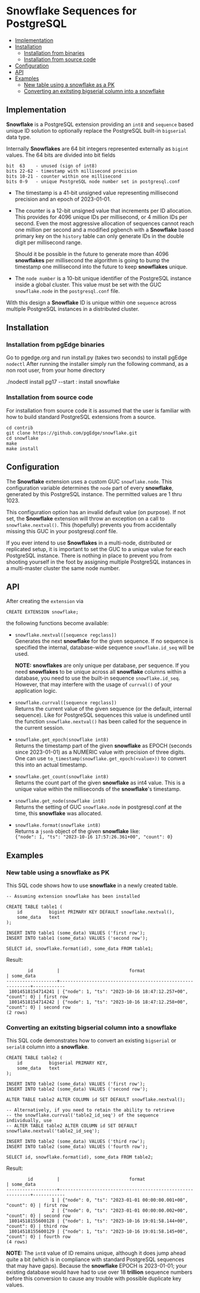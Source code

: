 # Snowflake Sequences for PostgreSQL

* [Implementation](#implementation)
* [Installation](#installation)
  * [Installation from binaries](#installation-from-pgedge-binaries)
  * [Installation from source code](#installation-from-source-code)
* [Configuration](#configuration)
* [API](#api)
* [Examples](#examples)
  * [New table using a snowflake as a PK](#new-table-using-a-snowflake-as-pk)
  * [Converting an exitsting bigserial column into a snowflake](#converting-an-existing-bigserial-column-into-a-snowflake)

## Implementation

**Snowflake** is a PostgreSQL extension providing an `int8`
and `sequence` based unique ID solution to optionally replace 
the PostgreSQL built-in `bigserial` data type.

Internally **Snowflakes** are 64 bit integers represented externally as `bigint` values. The 64 bits are divided into bit fields

```
bit  63    - unused (sign of int8)
bits 22-62 - timestamp with millisecond precision
bits 10-21 - counter within one millisecond
bits 0-9   - unique PostgreSQL node number set in postgresql.conf
```

* The timestamp is a 41-bit unsigned value representing millisecond
  precision and an epoch of 2023-01-01.

* The counter is a 12-bit unsigned value that increments per ID allocation.
  This provides for 4096 unique IDs per millisecond, or 4 million IDs per
  second. Even the most aggressive allocation of sequences cannot reach
  one million per second and a modified pgbench with a **Snowflake** based
  primary key on the `history` table can only generate IDs in the double
  digit per millisecond range.

  Should it be possible in the future to generate more than 4096
  **snowflakes** per millisecond the algorithm is going to bump the
  timestamp one millisecond into the future to keep **snowflakes**
  unique.

* The `node number` is a 10-bit unique identifier of the PostgreSQL
  instance inside a global cluster. This value must be set with the
  GUC `snowflake.node` in the `postgresql.conf` file.

With this design a **Snowflake** ID is unique within one `sequence`
across multiple PostgreSQL instances in a distributed cluster.

## Installation

### Installation from pgEdge binaries

Go to pgedge.org and run install.py (takes two seconds) to install pgEdge `nodectl`
After running the installer simply run the following command, as a non root user, from your home directory

./nodectl install pg17 --start : install snowflake

### Installation from source code

For installation from source code it is assumed that the user is
familiar with how to build standard PostgreSQL extensions from a
source.

```
cd contrib
git clone https://github.com/pgEdge/snowflake.git
cd snowflake
make
make install
```

## Configuration

The **Snowflake** extension uses a custom GUC `snowflake.node`.
This configuration variable determines the `node` part of every
**snowflake**, generated by this PostgreSQL instance. The
permitted values are 1 thru 1023.

This configuration option has an invalid default value (on purpose).
If not set, the **Snowflake** extension will throw an exception on
a call to `snowflake.nextval()`.  This (hopefully) prevents you from
accidentally missing this GUC in your postgresql.conf file.

If you ever intend to use **Snowflakes** in a multi-node, distributed
or replicated setup, it is important to set the GUC to a unique value
for each PostgreSQL instance. There is nothing
in place to prevent you from shooting yourself in the foot by
assigning multiple PostgreSQL instances in a multi-master cluster
the same node number.

## API

After creating the `extension` via
```
CREATE EXTENSION snowflake;
```
the following functions become available:

* `snowflake.nextval([sequence regclass])`  
  Generates the next **snowflake** for the given sequence. If no
  sequence is specified the internal, database-wide sequence
  `snowflake.id_seq` will be used.

  **NOTE:** **snowflakes** are only unique per database, per sequence.
  If you need **snowflakes** to be unique across all **snowflake**
  columns within a database, you need to use the built-in sequence
  `snowflake.id_seq`. However, that may interfere with the usage
  of `currval()` of your application logic.

* `snowflake.currval([sequence regclass])`  
  Returns the current value of the given sequence (or the default, internal
  sequence). Like for PostgreSQL sequences this value is undefined until
  the function `snowflake.nextval()` has been called for the sequence in
  the current session.

* `snowflake.get_epoch(snowflake int8)`  
   Returns the timestamp part of the given **snowflake** as EPOCH
   (seconds since 2023-01-01) as a NUMERIC value with precision of
   three digits. One can use `to_timestamp(snowflake.get_epoch(<value>))`
   to convert this into an actual timestamp.

* `snowflake.get_count(snowflake int8)`  
  Returns the count part of the given **snowflake** as int4 value.
  This is a unique value within the milliseconds of the **snowflake**'s
  timestamp.

* `snowflake.get_node(snowflake int8)`  
  Returns the setting of GUC `snowflake.node` in postgresql.conf at
  the time, this **snowflake** was allocated.

* `snowflake.format(snowflake int8)`  
  Returns a `jsonb` object of the given **snowflake** like:  
  `{"node": 1, "ts": "2023-10-16 17:57:26.361+00", "count": 0}`

## Examples

### New table using a **snowflake** as PK
This SQL code shows how to use **snowflake** in a newly created table.
```
-- Assuming extension snowflake has been installed

CREATE TABLE table1 (
    id          bigint PRIMARY KEY DEFAULT snowflake.nextval(),
    some_data   text
);

INSERT INTO table1 (some_data) VALUES ('first row');
INSERT INTO table1 (some_data) VALUES ('second row');

SELECT id, snowflake.format(id), some_data FROM table1;
```
Result:
```
        id         |                          format                           | some_data
-------------------+-----------------------------------------------------------+------------
 18014518154714241 | {"node": 1, "ts": "2023-10-16 18:47:12.257+00", "count": 0} | first row
 18014518154714242 | {"node": 1, "ts": "2023-10-16 18:47:12.258+00", "count": 0} | second row
(2 rows)
```

### Converting an exitsting bigserial column into a snowflake
This SQL code demonstrates how to convert an existing `bigserial` or
`serial8` column into a **snowflake**.
```
CREATE TABLE table2 (
    id          bigserial PRIMARY KEY,
    some_data   text
);

INSERT INTO table2 (some_data) VALUES ('first row');
INSERT INTO table2 (some_data) VALUES ('second row');

ALTER TABLE table2 ALTER COLUMN id SET DEFAULT snowflake.nextval();

-- Alternatively, if you need to retain the ability to retrieve
-- the snowflake.currval('table2_id_seq') of the sequence individually, use
-- ALTER TABLE table2 ALTER COLUMN id SET DEFAULT snowflake.nextval('table2_id_seq');

INSERT INTO table2 (some_data) VALUES ('third row');
INSERT INTO table2 (some_data) VALUES ('fourth row');

SELECT id, snowflake.format(id), some_data FROM table2;
```
Result:
```
        id         |                          format                           | some_data  
-------------------+-----------------------------------------------------------+------------
                 1 | {"node": 0, "ts": "2023-01-01 00:00:00.001+00", "count": 0} | first row
                 2 | {"node": 0, "ts": "2023-01-01 00:00:00.002+00", "count": 0} | second row
 18014518155600128 | {"node": 1, "ts": "2023-10-16 19:01:58.144+00", "count": 0} | third row
 18014518155600129 | {"node": 1, "ts": "2023-10-16 19:01:58.145+00", "count": 0} | fourth row
(4 rows)
```
**NOTE:** The `int8` value of ID remains unique, although it does
jump ahead quite a bit (which is in compliance with standard PostgreSQL
sequences that may have gaps). Because the **snowflake** EPOCH is
2023-01-01; your existing database would have had to use over 18 **trillion**
sequence numbers before this conversion to cause any trouble with
possible duplicate key values. 

